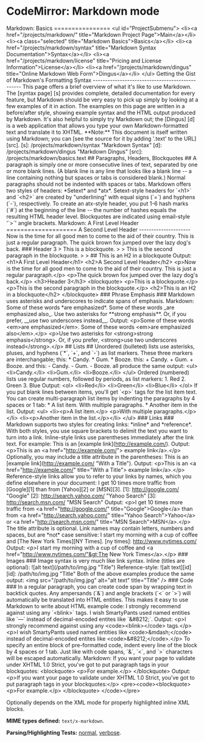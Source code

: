 CodeMirror: Markdown mode
=========================

Markdown: Basics ================ &lt;ul id="ProjectSubmenu"&gt; &lt;li&gt;&lt;a href="/projects/markdown/" title="Markdown Project Page"&gt;Main&lt;/a&gt;&lt;/li&gt; &lt;li&gt;&lt;a class="selected" title="Markdown Basics"&gt;Basics&lt;/a&gt;&lt;/li&gt; &lt;li&gt;&lt;a href="/projects/markdown/syntax" title="Markdown Syntax Documentation"&gt;Syntax&lt;/a&gt;&lt;/li&gt; &lt;li&gt;&lt;a href="/projects/markdown/license" title="Pricing and License Information"&gt;License&lt;/a&gt;&lt;/li&gt; &lt;li&gt;&lt;a href="/projects/markdown/dingus" title="Online Markdown Web Form"&gt;Dingus&lt;/a&gt;&lt;/li&gt; &lt;/ul&gt; Getting the Gist of Markdown's Formatting Syntax ------------------------------------------------ This page offers a brief overview of what it's like to use Markdown. The \[syntax page\] \[s\] provides complete, detailed documentation for every feature, but Markdown should be very easy to pick up simply by looking at a few examples of it in action. The examples on this page are written in a before/after style, showing example syntax and the HTML output produced by Markdown. It's also helpful to simply try Markdown out; the \[Dingus\] \[d\] is a web application that allows you type your own Markdown-formatted text and translate it to XHTML. \*\*Note:\*\* This document is itself written using Markdown; you can \[see the source for it by adding '.text' to the URL\] \[src\]. \[s\]: /projects/markdown/syntax "Markdown Syntax" \[d\]: /projects/markdown/dingus "Markdown Dingus" \[src\]: /projects/markdown/basics.text \#\# Paragraphs, Headers, Blockquotes \#\# A paragraph is simply one or more consecutive lines of text, separated by one or more blank lines. (A blank line is any line that looks like a blank line -- a line containing nothing but spaces or tabs is considered blank.) Normal paragraphs should not be indented with spaces or tabs. Markdown offers two styles of headers: \*Setext\* and \*atx\*. Setext-style headers for \`&lt;h1&gt;\` and \`&lt;h2&gt;\` are created by "underlining" with equal signs (\`=\`) and hyphens (\`-\`), respectively. To create an atx-style header, you put 1-6 hash marks (\`\#\`) at the beginning of the line -- the number of hashes equals the resulting HTML header level. Blockquotes are indicated using email-style '\`&gt;\`' angle brackets. Markdown: A First Level Header ==================== A Second Level Header --------------------- Now is the time for all good men to come to the aid of their country. This is just a regular paragraph. The quick brown fox jumped over the lazy dog's back. \#\#\# Header 3 &gt; This is a blockquote. &gt; &gt; This is the second paragraph in the blockquote. &gt; &gt; \#\# This is an H2 in a blockquote Output: &lt;h1&gt;A First Level Header&lt;/h1&gt; &lt;h2&gt;A Second Level Header&lt;/h2&gt; &lt;p&gt;Now is the time for all good men to come to the aid of their country. This is just a regular paragraph.&lt;/p&gt; &lt;p&gt;The quick brown fox jumped over the lazy dog's back.&lt;/p&gt; &lt;h3&gt;Header 3&lt;/h3&gt; &lt;blockquote&gt; &lt;p&gt;This is a blockquote.&lt;/p&gt; &lt;p&gt;This is the second paragraph in the blockquote.&lt;/p&gt; &lt;h2&gt;This is an H2 in a blockquote&lt;/h2&gt; &lt;/blockquote&gt; \#\#\# Phrase Emphasis \#\#\# Markdown uses asterisks and underscores to indicate spans of emphasis. Markdown: Some of these words \*are emphasized\*. Some of these words \_are emphasized also\_. Use two asterisks for \*\*strong emphasis\*\*. Or, if you prefer, \_\_use two underscores instead\_\_. Output: &lt;p&gt;Some of these words &lt;em&gt;are emphasized&lt;/em&gt;. Some of these words &lt;em&gt;are emphasized also&lt;/em&gt;.&lt;/p&gt; &lt;p&gt;Use two asterisks for &lt;strong&gt;strong emphasis&lt;/strong&gt;. Or, if you prefer, &lt;strong&gt;use two underscores instead&lt;/strong&gt;.&lt;/p&gt; \#\# Lists \#\# Unordered (bulleted) lists use asterisks, pluses, and hyphens (\`\*\`, \`+\`, and \`-\`) as list markers. These three markers are interchangable; this: \* Candy. \* Gum. \* Booze. this: + Candy. + Gum. + Booze. and this: - Candy. - Gum. - Booze. all produce the same output: &lt;ul&gt; &lt;li&gt;Candy.&lt;/li&gt; &lt;li&gt;Gum.&lt;/li&gt; &lt;li&gt;Booze.&lt;/li&gt; &lt;/ul&gt; Ordered (numbered) lists use regular numbers, followed by periods, as list markers: 1. Red 2. Green 3. Blue Output: &lt;ol&gt; &lt;li&gt;Red&lt;/li&gt; &lt;li&gt;Green&lt;/li&gt; &lt;li&gt;Blue&lt;/li&gt; &lt;/ol&gt; If you put blank lines between items, you'll get \`&lt;p&gt;\` tags for the list item text. You can create multi-paragraph list items by indenting the paragraphs by 4 spaces or 1 tab: \* A list item. With multiple paragraphs. \* Another item in the list. Output: &lt;ul&gt; &lt;li&gt;&lt;p&gt;A list item.&lt;/p&gt; &lt;p&gt;With multiple paragraphs.&lt;/p&gt;&lt;/li&gt; &lt;li&gt;&lt;p&gt;Another item in the list.&lt;/p&gt;&lt;/li&gt; &lt;/ul&gt; \#\#\# Links \#\#\# Markdown supports two styles for creating links: \*inline\* and \*reference\*. With both styles, you use square brackets to delimit the text you want to turn into a link. Inline-style links use parentheses immediately after the link text. For example: This is an \[example link\](http://example.com/). Output: &lt;p&gt;This is an &lt;a href="http://example.com/"&gt; example link&lt;/a&gt;.&lt;/p&gt; Optionally, you may include a title attribute in the parentheses: This is an \[example link\](http://example.com/ "With a Title"). Output: &lt;p&gt;This is an &lt;a href="http://example.com/" title="With a Title"&gt; example link&lt;/a&gt;.&lt;/p&gt; Reference-style links allow you to refer to your links by names, which you define elsewhere in your document: I get 10 times more traffic from \[Google\]\[1\] than from \[Yahoo\]\[2\] or \[MSN\]\[3\]. \[1\]: http://google.com/ "Google" \[2\]: http://search.yahoo.com/ "Yahoo Search" \[3\]: http://search.msn.com/ "MSN Search" Output: &lt;p&gt;I get 10 times more traffic from &lt;a href="http://google.com/" title="Google"&gt;Google&lt;/a&gt; than from &lt;a href="http://search.yahoo.com/" title="Yahoo Search"&gt;Yahoo&lt;/a&gt; or &lt;a href="http://search.msn.com/" title="MSN Search"&gt;MSN&lt;/a&gt;.&lt;/p&gt; The title attribute is optional. Link names may contain letters, numbers and spaces, but are \*not\* case sensitive: I start my morning with a cup of coffee and \[The New York Times\]\[NY Times\]. \[ny times\]: http://www.nytimes.com/ Output: &lt;p&gt;I start my morning with a cup of coffee and &lt;a href="http://www.nytimes.com/"&gt;The New York Times&lt;/a&gt;.&lt;/p&gt; \#\#\# Images \#\#\# Image syntax is very much like link syntax. Inline (titles are optional): !\[alt text\](/path/to/img.jpg "Title") Reference-style: !\[alt text\]\[id\] \[id\]: /path/to/img.jpg "Title" Both of the above examples produce the same output: &lt;img src="/path/to/img.jpg" alt="alt text" title="Title" /&gt; \#\#\# Code \#\#\# In a regular paragraph, you can create code span by wrapping text in backtick quotes. Any ampersands (\`&\`) and angle brackets (\`&lt;\` or \`&gt;\`) will automatically be translated into HTML entities. This makes it easy to use Markdown to write about HTML example code: I strongly recommend against using any \`&lt;blink&gt;\` tags. I wish SmartyPants used named entities like \`&mdash;\` instead of decimal-encoded entites like \`&\#8212;\`. Output: &lt;p&gt;I strongly recommend against using any &lt;code&gt;&lt;blink&gt;&lt;/code&gt; tags.&lt;/p&gt; &lt;p&gt;I wish SmartyPants used named entities like &lt;code&gt;&amp;mdash;&lt;/code&gt; instead of decimal-encoded entites like &lt;code&gt;&amp;\#8212;&lt;/code&gt;.&lt;/p&gt; To specify an entire block of pre-formatted code, indent every line of the block by 4 spaces or 1 tab. Just like with code spans, \`&\`, \`&lt;\`, and \`&gt;\` characters will be escaped automatically. Markdown: If you want your page to validate under XHTML 1.0 Strict, you've got to put paragraph tags in your blockquotes: &lt;blockquote&gt; &lt;p&gt;For example.&lt;/p&gt; &lt;/blockquote&gt; Output: &lt;p&gt;If you want your page to validate under XHTML 1.0 Strict, you've got to put paragraph tags in your blockquotes:&lt;/p&gt; &lt;pre&gt;&lt;code&gt;&lt;blockquote&gt; &lt;p&gt;For example.&lt;/p&gt; &lt;/blockquote&gt; &lt;/code&gt;&lt;/pre&gt;

Optionally depends on the XML mode for properly highlighted inline XML blocks.

**MIME types defined:** `text/x-markdown`.

**Parsing/Highlighting Tests:** [normal](../../test/index.html#markdown_*), [verbose](../../test/index.html#verbose,markdown_*).
